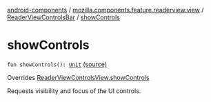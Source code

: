 [android-components](../../index.md) / [mozilla.components.feature.readerview.view](../index.md) / [ReaderViewControlsBar](index.md) / [showControls](./show-controls.md)

# showControls

`fun showControls(): `[`Unit`](https://kotlinlang.org/api/latest/jvm/stdlib/kotlin/-unit/index.html) [(source)](https://github.com/mozilla-mobile/android-components/blob/master/components/feature/readerview/src/main/java/mozilla/components/feature/readerview/view/ReaderViewControlsBar.kt#L103)

Overrides [ReaderViewControlsView.showControls](../-reader-view-controls-view/show-controls.md)

Requests visibility and focus of the UI controls.

